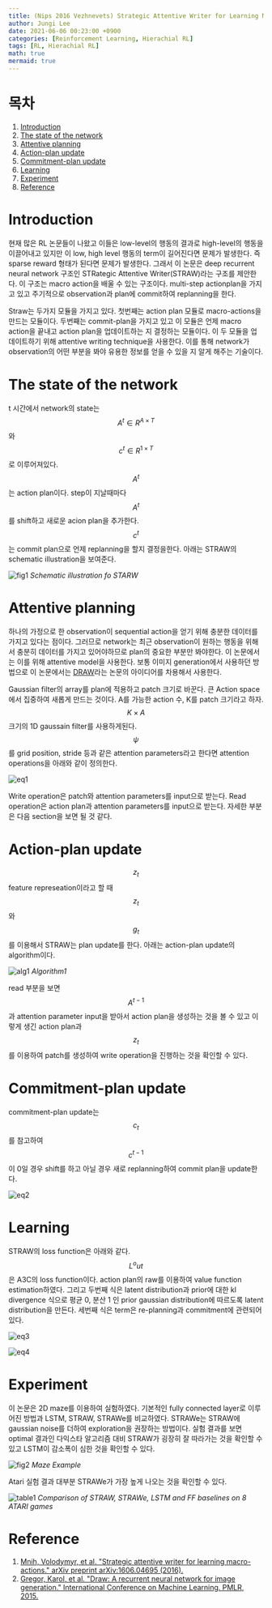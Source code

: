 ```yaml
---
title: (Nips 2016 Vezhnevets) Strategic Attentive Writer for Learning Macro-Actions
author: Jungi Lee
date: 2021-06-06 00:23:00 +0900
categories: [Reinforcement Learning, Hierachial RL]
tags: [RL, Hierachial RL]
math: true
mermaid: true
---
```

# 목차 
1. [Introduction](#introduction)  
1. [The state of the network](#the-state-of-the-network)  
1. [Attentive planning](#attentive-planning)  
1. [Action-plan update](#action-plan-update)  
1. [Commitment-plan update](#commitment-plan-update)  
1. [Learning](#learning)  
1. [Experiment](#experiment)  
1. [Reference](#reference)  

# Introduction

현재 많은 RL 논문들이 나왔고 이들은 low-level의 행동의 결과로 high-level의 행동을 이끌어내고 있지만 이 low, high level 행동의 term이 길어진다면 문제가 발생한다. 즉 sparse reward 형태가 된다면 문제가 발생한다. 그래서 이 논문은 deep recurrent neural network 구조인 STRategic Attentive Writer(STRAW)라는 구조를 제안한다. 이 구조는 macro action을 배울 수 있는 구조이다. multi-step actionplan을 가지고 있고 주기적으로 observation과 plan에 commit하여 replanning을 한다.

Straw는 두가지 모듈을 가지고 있다. 첫번째는 action plan 모듈로 macro-actions을 만드는 모듈이다. 두번째는 commit-plan을 가지고 있고 이 모듈은 언제 macro action을 끝내고 action plan을 업데이트하는 지 결정하는 모듈이다. 이 두 모듈을 업데이트하기 위해 attentive writing technique을 사용한다. 이를 통해 network가 observation의 어떤 부분을 봐야 유용한 정보를 얻을 수 있을 지 알게 해주는 기술이다.

# The state of the network

t 시간에서 network의 state는 $$A^t \in R^{A \times T}$$와 $$c^t \in R^{1 \times T}$$로 이루어져있다. $$A^t$$는 action plan이다. step이 지날때마다 $$A^t$$를 shift하고 새로운 acion plan을 추가한다. $$c^t$$는 commit plan으로 언제 replanning을 할지 결정을한다. 아래는 STRAW의 schematic illustration을 보여준다.

![fig1][fig1]
_Schematic illustration fo STARW_

# Attentive planning

하나의 가정으로 한 observation이 sequential action을 얻기 위해 충분한 데이터를 가지고 있다는 점이다. 그러므로 network는 최근 observation이 원하는 행동을 위해서 충분히 데이터를 가지고 있어야하므로 plan의 중요한 부분만 봐야한다. 이 논문에서는 이를 위해 attentive model을 사용한다. 보통 이미지 generation에서 사용하던 방법으로 이 논문에서는 [DRAW][DRAW]라는 논문의 아이디어를 차용해서 사용한다. 

Gaussian filter의 array를 plan에 적용하고 patch 크기로 바꾼다. 큰 Action space에서 집중하여 새롭게 만드는 것이다. A를 가능한 action 수, K를 patch 크기라고 하자. $$K \times A$$ 크기의 1D gaussain filter를 사용하게된다. $$\psi$$를 grid position, stride 등과 같은 attention parameters라고 한다면 attention operations을 아래와 같이 정의한다.

![eq1][eq1]

Write operation은 patch와 attention parameters를 input으로 받는다. Read operation은 action plan과 attention parameters를 input으로 받는다. 자세한 부분은 다음 section을 보면 될 것 같다.

# Action-plan update

$$z_t$$ feature represeation이라고 할 때 $$z_t$$와 $$g_t$$를 이용해서 STRAW는 plan update를 한다.
아래는 action-plan update의 algorithm이다.

![alg1][alg1]
_Algorithm1_

read 부분을 보면 $$A^{t-1}$$과 attention parameter input을 받아서 action plan을 생성하는 것을 볼 수 있고 이렇게 생긴 action plan과 $$z_t$$를 이용하여 patch를 생성하여 write operation을 진행하는 것을 확인할 수 있다.

# Commitment-plan update

commitment-plan update는 $$c_t$$를 참고하여 $$c^{t-1}$$이 0일 경우 shift를 하고 아닐 경우 새로 replanning하여 commit plan을 update한다.

![eq2][eq2]

# Learning

STRAW의 loss function은 아래와 같다. $$L^out$$은 A3C의 loss function이다. action plan의 raw를 이용하여 value function estimation하였다. 그리고 두번째 식은 latent distribution과 prior에 대한 kl divergence 식으로 평균 0, 분산 1 인 prior gaussian distribution에 따르도록 latent distribution을 만든다. 세번째 식은 term은 re-planning과 commitment에 관련되어 있다.

![eq3][eq3]

![eq4][eq4]

# Experiment

이 논문은 2D maze를 이용하여 실험하였다. 기본적인 fully connected layer로 이루어진 방법과 LSTM, STRAW, STRAWe를 비교하였다. STRAWe는 STRAW에 gaussian noise를 더하여 exploration을 권장하는 방법이다. 실험 결과를 보면 optimal 결과인 다익스타 알고리즘 대비 STRAW가 굉장히 잘 따라가는 것을 확인할 수 있고 LSTM이 감소폭이 심한 것을 확인할 수 있다.

![fig2][fig2]
_Maze Example_

Atari 실험 결과 대부분 STRAWe가 가장 높게 나오는 것을 확인할 수 있다.

![table1][table1]
_Comparison of STRAW, STRAWe, LSTM and FF baselines on 8 ATARI games_

# Reference
1. [Mnih, Volodymyr, et al. "Strategic attentive writer for learning macro-actions." arXiv preprint arXiv:1606.04695 (2016).][paper]
1. [Gregor, Karol, et al. "Draw: A recurrent neural network for image generation." International Conference on Machine Learning. PMLR, 2015.][DRAW]


[paper]: https://arxiv.org/pdf/1606.04695.pdf 
[DRAW]: http://proceedings.mlr.press/v37/gregor15.pdf 

[fig1]: /assets/img/HRL/STRAW/fig1.png
[fig2]: /assets/img/HRL/STRAW/fig2.png

[eq1]: /assets/img/HRL/STRAW/eq1.png
[eq2]: /assets/img/HRL/STRAW/eq2.png
[eq3]: /assets/img/HRL/STRAW/eq3.png
[eq4]: /assets/img/HRL/STRAW/eq4.png

[alg1]: /assets/img/HRL/STRAW/alg1.png

[table1]: /assets/img/HRL/STRAW/table1.png
